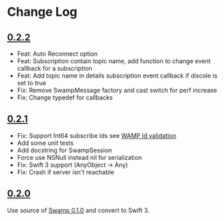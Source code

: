 # Change Log

## [0.2.2](https://gitlab.com/danysousa/SwiftWamp/tree/0.2.2)
* Feat: Auto Reconnect option
* Feat: Subscription contain topic name, add function to change event callback for a subscription
* Feat: Add topic name in details subscription event callback if discole is set to true
* Fix: Remove SwampMessage factory and cast switch for perf increase 
* Fix: Change typedef for callbacks

## [0.2.1](https://gitlab.com/danysousa/SwiftWamp/tree/0.2.1)
* Fix: Support Int64 subscribe Ids see [WAMP Id validation](http://autobahn.ws/python/_modules/autobahn/wamp/message.html) 
* Add some unit tests
* Add docstring for SwampSession
* Force use NSNull instead nil for serialization
* Fix: Swift 3 support (AnyObject -> Any)
* Fix: Crash if server isn't reachable

## [0.2.0](https://gitlab.com/danysousa/SwiftWamp/tree/0.2.0)
Use source of [Swamp 0.1.0](https://github.com/iscriptology/swamp/releases/tag/0.1.0) and convert to Swift 3.
